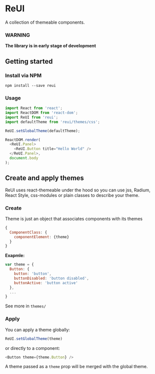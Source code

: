 # ReUI
A collection of themeable components.

### WARNING
**The library is in early stage of development**

## Getting started

### Install via NPM
```
npm install --save reui
```

### Usage
```javascript
import React from 'react';
import ReactDOM from 'react-dom';
import ReUI from 'reui';
import defaultTheme from 'reui/themes/css';

ReUI.setGlobalTheme(defaultTheme);

ReactDOM.render(
  <ReUI.Panel>
    <ReUI.Button title="Hello World" />
  </ReUI.Panel>,
  document.body
);

```

## Create and apply themes
ReUI uses react-themeable under the hood so you can use jss, Radium, React Style, css-modules or plain classes to describe your theme.

### Create
Theme is just an object that associates components with its themes
```javascript
{
  ComponentClass: {
    componentElement: {theme}
  }
}
```

**Exapmle:**
```javascript
var theme = {
  Button: {
    button: 'button',
    buttonDisabled: 'button disabled',
    buttonActive: 'button active'
  },
  ...
}
```
See more in `themes/`

### Apply
You can apply a theme globally:
```javascript
ReUI.setGlobalTheme(theme)
```

or directly to a component:
```javascript
<Button theme={theme.Button} />
```

A theme passed as a `theme` prop will be merged with the global theme.